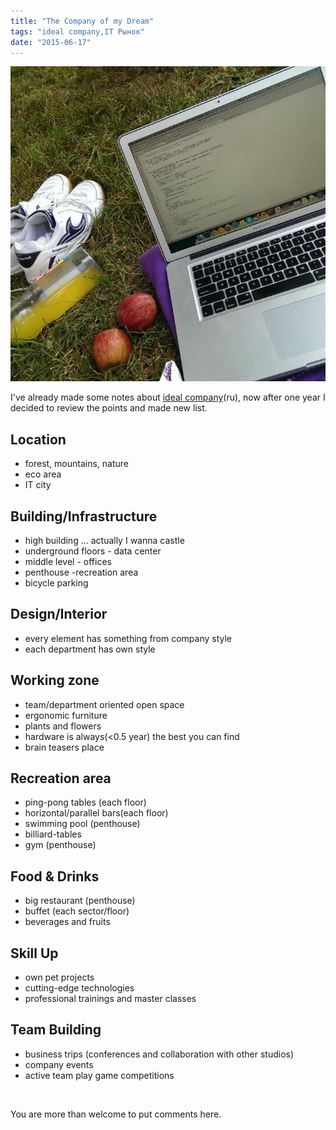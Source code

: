 ```yaml
---
title: "The Company of my Dream"
tags: "ideal company,IT Рынок"
date: "2015-06-17"
---
```


![Vondelpark coding](images/57760473_mCSlpsec48a4a0gG9yVAwmyjAzxQGBsQofj0HnJtHuY.jpg)

I've already made some notes about [ideal company](http://stepansuvorov.com/blog/2014/06/%D0%BA%D0%BE%D0%BC%D0%BF%D0%B0%D0%BD%D0%B8%D1%8F-%D0%BC%D0%BE%D0%B5%D0%B9-%D0%BC%D0%B5%D1%87%D1%82%D1%8B/)(ru), now after one year I decided to review the points and made new list.

## Location

- forest, mountains, nature
- eco area
- IT city

## Building/Infrastructure

- high building ... actually I wanna castle
- underground floors - data center
- middle level - offices
- penthouse -recreation area
- bicycle parking

## Design/Interior

- every element has something from company style
- each department has own style

## Working zone

- team/department oriented open space
- ergonomic furniture
- plants and flowers
- hardware is always(<0.5 year) the best you can find
- brain teasers place

## Recreation area

- ping-pong tables (each floor)
- horizontal/parallel bars(each floor)
- swimming pool (penthouse)
- billiard-tables
- gym (penthouse)

## Food & Drinks

- big restaurant (penthouse)
- buffet (each sector/floor)
- beverages and fruits

## Skill Up

- own pet projects
- cutting-edge technologies
- professional trainings and master classes

## Team Building

- business trips (conferences and collaboration with other studios)
- company events
- active team play game competitions

 

You are more than welcome to put comments here.
